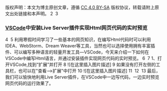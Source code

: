 版权声明：本文为博主原创文章，遵循 [CC 4.0 BY-SA](http://creativecommons.org/licenses/by-sa/4.0/) 版权协议，转载请附上原文出处链接和本声明。
2
​
3
### [](#)[VSCode](https://so.csdn.net/so/search?q=VSCode&spm=1001.2101.3001.7020)中安装Live Server插件实现Html网页代码的实时预览
4
​
5
利用寒假时间学习了一些基本的网页知识，在编写Html代码时可以利用IDEA、WebStorm、Dream Weaver等工具，当然也可以选择使用拥有丰富插件、可以编写多种语言的轻量开发工具—VSCode，今天来介绍一下如何在VSCode中编写Html语言，并通过安装插件实现网页代码的实时预览。
6
​
7
1、打开VSCode,找到“扩展”并打开
8
![在这里插入图片描述]
9
如果没有打开左侧的工具栏，也可以在"查看—>扩展"中打开
10
![在这里插入图片描述]
11
​
12
​
13
最后，我们可以愉快地利用Live Server插件，在VSCode中一边写代码，一边实时预览网页代码的运行效果了。
